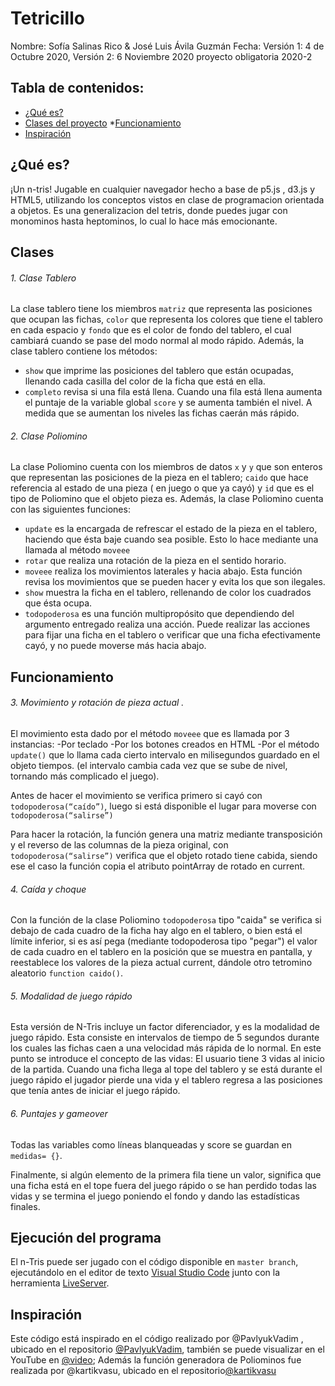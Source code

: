 # Tetricillo
Nombre: Sofía Salinas Rico & José Luis Ávila Guzmán 
Fecha: Versión 1: 4 de Octubre 2020, Versión 2: 6 Noviembre 2020
proyecto obligatoria 2020-2

## Tabla de contenidos:
* [¿Qué es?](#qué-es)
* [Clases del proyecto](#Clases)
*[Funcionamiento](#Funcionamiento)
* [Inspiración](#inspiración)

## ¿Qué es?
¡Un n-tris! Jugable en cualquier navegador hecho a base de p5.js , d3.js y HTML5, utilizando los conceptos vistos en clase de programacion orientada a objetos.
Es una generalizacion del tetris, donde puedes jugar con monominos hasta heptominos, lo cual lo hace más emocionante.
## Clases
###### 1. Clase Tablero
La clase tablero tiene los miembros `matriz` que representa las posiciones que ocupan las fichas, `color` que representa los colores que tiene el tablero en cada espacio y `fondo` que es el color de fondo del tablero, el cual cambiará cuando se pase del modo normal al modo rápido.
Además, la clase tablero contiene los métodos: 
* `show` que imprime las posiciones del tablero que están ocupadas, llenando cada casilla del color de la ficha que está en ella. 
* `completo` revisa si una fila está llena. Cuando una fila está llena aumenta el puntaje de la variable global `score` y se aumenta también el nivel. A medida que se aumentan los niveles las fichas caerán más rápido.

###### 2. Clase Poliomino
La clase Poliomino cuenta con los miembros de datos `x` y `y` que son enteros que representan las posiciones de la pieza en el tablero; `caido` que hace referencia al estado de una pieza ( en juego o que ya cayó) y `id` que es el tipo de Poliomino que el objeto pieza es. 
Además, la clase Poliomino cuenta con las siguientes funciones: 
* `update` es la encargada de refrescar el estado de la pieza en el tablero, haciendo que ésta baje cuando sea posible. Esto lo hace mediante una llamada al método `moveee`
* `rotar` que realiza una rotación de la pieza en el sentido horario.
* `moveee` realiza los movimientos laterales y hacia abajo. Esta función revisa los movimientos que se pueden hacer y evita los que son ilegales.
* `show` muestra la ficha en el tablero, rellenando de color los cuadrados que ésta ocupa.
* `todopoderosa` es una función multipropósito que dependiendo del argumento entregado realiza una acción. Puede realizar las acciones para fijar una ficha en el tablero o verificar que una ficha efectivamente cayó, y no puede moverse más hacia abajo.

## Funcionamiento
###### 3. Movimiento y rotación de pieza actual .
El movimiento esta dado por el método `moveee` que es llamada por 3 instancias:
-Por teclado
-Por los botones creados en HTML
-Por el método `update()` que lo llama cada cierto intervalo en milisegundos guardado en el objeto tiempos.
(el intervalo cambia cada vez que se sube de nivel, tornando más complicado el juego).

Antes de hacer el movimiento se verifica primero si cayó con `todopoderosa(“caído”)`, luego si está disponible el lugar para moverse con `todopoderosa(“salirse”) `

Para hacer la rotación, la función genera una matriz mediante transposición y el reverso de las columnas de la pieza original, con `todopoderosa(“salirse”)` verifica que el objeto rotado tiene cabida, 
siendo ese el caso la función copia el atributo pointArray de rotado en current.

###### 4. Caída y choque
Con la función de la clase Poliomino `todopoderosa` tipo "caida" se verifica si debajo de cada cuadro de la ficha hay algo en el tablero, o bien está el límite inferior, si es así pega (mediante todopoderosa tipo "pegar") el valor de cada cuadro en el tablero en la posición que se muestra en pantalla, y reestablece los valores de la pieza actual current, dándole otro tetromino aleatorio `function caido()`.


######  5. Modalidad de juego rápido
Esta versión de N-Tris incluye un factor diferenciador, y es la modalidad de juego rápido. Esta consiste en intervalos de tiempo de 5 segundos durante los cuales las fichas caen a una velocidad más rápida de lo normal. En este punto se introduce el concepto de las vidas: El usuario tiene 3 vidas al inicio de la partida. Cuando una ficha llega al tope del tablero y se está durante el juego rápido el jugador pierde una vida y el tablero regresa a las posiciones que tenía antes de iniciar el juego rápido.
###### 6. Puntajes y gameover
Todas las variables como líneas blanqueadas y score se guardan en `medidas= {}`. 

Finalmente, si algún elemento de la primera fila tiene un valor, significa que una ficha está en el tope fuera del juego rápido o se han perdido todas las vidas y se termina el juego poniendo el fondo y dando las estadísticas finales. 

## Ejecución del programa
El n-Tris puede ser jugado con el código disponible en `master branch`, ejecutándolo en el editor de texto [Visual Studio Code][1] junto con la herramienta [LiveServer][2].

## Inspiración

Este código está inspirado en el código realizado por @PavlyukVadim , ubicado en el repositorio [@PavlyukVadim](https://github.com/amadevBox/tetris), también se puede visualizar en el YouTube en [@video](https://www.youtube.com/watch?v=iBNglVi9qww);
Además la función generadora de Poliominos fue realizada por @kartikvasu, ubicado en el repositorio[@kartikvasu](https://github.com/kartikvasu/polyominogenerator)


  [1]: https://code.visualstudio.com/
  [2]: https://marketplace.visualstudio.com/items?itemName=ritwickdey.LiveServer
